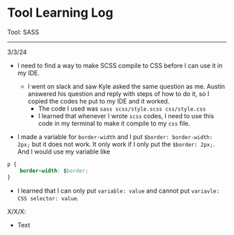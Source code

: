 # Tool Learning Log

Tool: SASS

---

3/3/24
- I need to find a way to make SCSS compile to CSS before I can use it in my IDE.
  - I went on slack and saw Kyle asked the same question as me. Austin answered his question and reply with steps of how to do it, so I copied the codes he put to my IDE and it worked. 
    -  The code I used was `sass scss/style.scss css/style.css`
    - I learned that whenever I wrote `scss` codes, I need to use this code in my terminal to make it compile to my `css` file. 

- I made a variable for `border-width` and I put `$border: border-width: 2px;` but it does not work. It only work if I only put the `$border: 2px;`. And I would use my variable like 
``` CSS
p {
    border-width: $border;
}
``` 
- I learned that I can only put `variable: value` and cannot put `variavle: CSS selector: value`. 

X/X/X:
* Text


<!--
* Links you used today (websites, videos, etc)
* Things you tried, progress you made, etc
* Challenges, a-ha moments, etc
* Questions you still have
* What you're going to try next
-->
